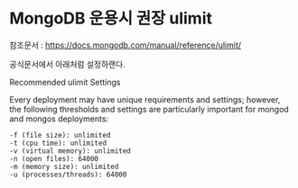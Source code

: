 # MongoDB 운용시 권장 ulimit

참조문서 : https://docs.mongodb.com/manual/reference/ulimit/

공식문서에서 아래처럼 설정하랜다.

Recommended ulimit Settings

Every deployment may have unique requirements and settings; however, the following thresholds and settings are particularly important for mongod and mongos deployments:

	-f (file size): unlimited
	-t (cpu time): unlimited
	-v (virtual memory): unlimited
	-n (open files): 64000
	-m (memory size): unlimited
	-u (processes/threads): 64000